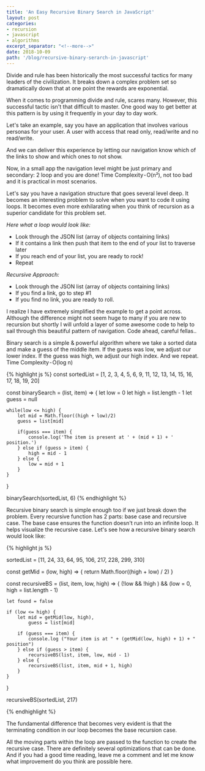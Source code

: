 ```yaml
---
title: 'An Easy Recursive Binary Search in JavaScript'
layout: post
categories:
- recursion
- javascript
- algorithms
excerpt_separator: "<!--more-->"
date: 2018-10-09
path: '/blog/recursive-binary-serarch-in-javascript'
---
```


Divide and rule has been historically the most successful tactics for many leaders of the civilization. It breaks down a complex problem set so dramatically down that at one point the rewards are exponential.

When it comes to programming divide and rule, scares many. However, this successful tactic isn't that difficult to master. One good way to get better at this pattern is by using it frequently in your day to day work.

Let's take an example, say you have an application that involves various personas for your user. A user with access that read only, read/write and no read/write.

And we can deliver this experience by letting our navigation know which of the links to show and which ones to not show.

Now, in a small app the navigation level might be just primary and secondary: 2 loop and you are done! Time Complexity - O(n²), not too bad and it is practical in most scenarios.

Let's say you have a navigation structure that goes several level deep. It becomes an interesting problem to solve when you want to code it using loops. It becomes even more exhilarating when you think of recursion as a superior candidate for this problem set.

*Here what a loop would look like:*
* Look through the JSON list (array of objects containing links)
* If it contains a link then push that item to the end of your list to traverse later
* If you reach end of your list, you are ready to rock!
* Repeat

*Recursive Approach:*
 * Look through the JSON list (array of objects containing links)
 * If you find a link, go to step #1
 * If you find no link, you are ready to roll.

I realize I have extremely simplified the example to get a point across. Although the difference might not seem huge to many if you are new to recursion but shortly I will unfold a layer of some awesome code to help to sail through this beautiful pattern of navigation. Code ahead, careful fellas..

Binary search is a simple & powerful algorithm where we take a sorted data and make a guess of the middle item. If the guess was low, we adjust our lower index. If the guess was high, we adjust our high index. And we repeat.
Time Complexity - O(log n)


{% highlight js %}
const sortedList = [1, 2, 3, 4, 5, 6, 9, 11, 12, 13, 14, 15, 16, 17, 18, 19, 20]

const binarySearch = (list, item) => {
	let low = 0
	let high = list.length - 1
	let guess = null
	
	while(low <= high) {
		let mid = Math.floor((high + low)/2)
		guess = list[mid]

		if(guess === item) {
			console.log('The item is present at ' + (mid + 1) + ' position.')
		} else if (guess > item) {
			high = mid - 1
		} else {
			low = mid + 1
		}
	}
}

binarySearch(sortedList, 6)
{% endhighlight %}


Recursive binary search is simple enough too if we just break down the problem. Every recursive function has 2 parts: base case and recursive case. The base case ensures the function doesn't run into an infinite loop. It helps visualize the recursive case.
Let's see how a recursive binary search would look like:

{% highlight js %}

sortedList = [11, 24, 33, 64, 95, 106, 217, 228, 299, 310]

const getMid = (low, high) => {
	return Math.floor((high + low) / 2)
}

const recursiveBS = (list, item, low, high) => {
	(!low && !high ) && (low = 0, high = list.length - 1)

	let found = false

	if (low <= high) {
		let mid = getMid(low, high), 
		    guess = list[mid]

		if (guess === item) {
			console.log ("Your item is at " + (getMid(low, high) + 1) + " position")
		} else if (guess > item) {
			recursiveBS(list, item, low, mid - 1)
		} else {
			recursiveBS(list, item, mid + 1, high)
		}	
	}
}

recursiveBS(sortedList, 217)

{% endhighlight %}

The fundamental difference that becomes very evident is that the terminating condition in our loop becomes the base recursion case.

All the moving parts within the loop are passed to the function to create the recursive case. There are definitely several optimizations that can be done. And if you had a good time reading, leave me a comment and let me know what improvement do you think are possible here.
